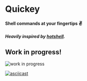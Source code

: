 # Quickey

#### Shell commands at your fingertips ✌️

##### *Heavily inspired by [hotshell](https://github.com/julienmoumne/hotshell).*


## Work in progress!

![work in progress](https://media.giphy.com/media/o0vwzuFwCGAFO/giphy.gif)

[![asciicast](https://asciinema.org/a/6yjaX3gLtjrdhm6KihYo81kyD.png)](https://asciinema.org/a/6yjaX3gLtjrdhm6KihYo81kyD)
